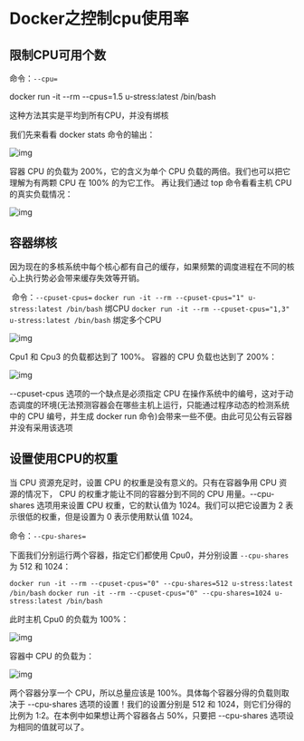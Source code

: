 # Docker之控制cpu使用率

## 限制CPU可用个数
命令：` --cpu=   `

docker run -it --rm --cpus=1.5 u-stress:latest /bin/bash

这种方法其实是平均到所有CPU，并没有绑核

我们先来看看 docker stats 命令的输出：

![img](https://images2017.cnblogs.com/blog/952033/201712/952033-20171217163517202-62045189.png)

容器 CPU 的负载为 200%，它的含义为单个 CPU 负载的两倍。我们也可以把它理解为有两颗 CPU 在 100% 的为它工作。
再让我们通过 top 命令看看主机 CPU 的真实负载情况：

![img](https://images2017.cnblogs.com/blog/952033/201712/952033-20171217163457514-1473983991.png)

## 容器绑核
因为现在的多核系统中每个核心都有自己的缓存，如果频繁的调度进程在不同的核心上执行势必会带来缓存失效等开销。

​	命令：`--cpuset-cpus=`
`docker run -it --rm --cpuset-cpus="1" u-stress:latest /bin/bash` 		绑CPU
`docker run -it --rm --cpuset-cpus="1,3" u-stress:latest /bin/bash`	绑定多个CPU

![img](https://images2017.cnblogs.com/blog/952033/201712/952033-20171217164009218-1499882618.png)

Cpu1 和 Cpu3 的负载都达到了 100%。
容器的 CPU 负载也达到了 200%：

![img](https://images2017.cnblogs.com/blog/952033/201712/952033-20171217164032296-1942575599.png)

--cpuset-cpus 选项的一个缺点是必须指定 CPU 在操作系统中的编号，这对于动态调度的环境(无法预测容器会在哪些主机上运行，只能通过程序动态的检测系统中的 CPU 编号，并生成 docker run 命令)会带来一些不便。由此可见公有云容器并没有采用该选项

## 设置使用CPU的权重
当 CPU 资源充足时，设置 CPU 的权重是没有意义的。只有在容器争用 CPU 资源的情况下， CPU 的权重才能让不同的容器分到不同的 CPU 用量。--cpu-shares 选项用来设置 CPU 权重，它的默认值为 1024。我们可以把它设置为 2 表示很低的权重，但是设置为 0 表示使用默认值 1024。

命令：`--cpu-shares=`

下面我们分别运行两个容器，指定它们都使用 Cpu0，并分别设置 `--cpu-shares `为 512 和 1024：

`docker run -it --rm --cpuset-cpus="0" --cpu-shares=512 u-stress:latest /bin/bash`
`docker run -it --rm --cpuset-cpus="0" --cpu-shares=1024 u-stress:latest /bin/bash`

此时主机 Cpu0 的负载为 100%：

![img](https://images2017.cnblogs.com/blog/952033/201712/952033-20171217164142218-723091322.png)

容器中 CPU 的负载为：

![img](https://images2017.cnblogs.com/blog/952033/201712/952033-20171217164255702-1003240099.png)

两个容器分享一个 CPU，所以总量应该是 100%。具体每个容器分得的负载则取决于 --cpu-shares 选项的设置！我们的设置分别是 512 和 1024，则它们分得的比例为 1:2。在本例中如果想让两个容器各占 50%，只要把 --cpu-shares 选项设为相同的值就可以了。


